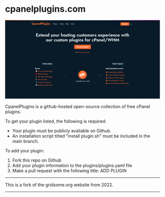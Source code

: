 # cpanelplugins.com

<img src="https://raw.githubusercontent.com/stefanpejcic/cpanelplugins.com/master/plugins/screenshots/cpanel-plugins-homepage.png"></img>

CpanelPlugins is a github-hosted open-source collection of free cPanel plugins.

To get your plugin listed, the following is required:

- Your plugin must be publicly available on Github.
- An installation script titled "install plugin.sh" must be included in the main branch.


To add your plugin:

1. Fork this repo on Github
2. Add your plugin information to the plugins/plugins.yaml file
3. Make a pull request with the following title: ADD PLUGIN


-------------

This is a fork of the gridsome.org website from 2022.

-------------
